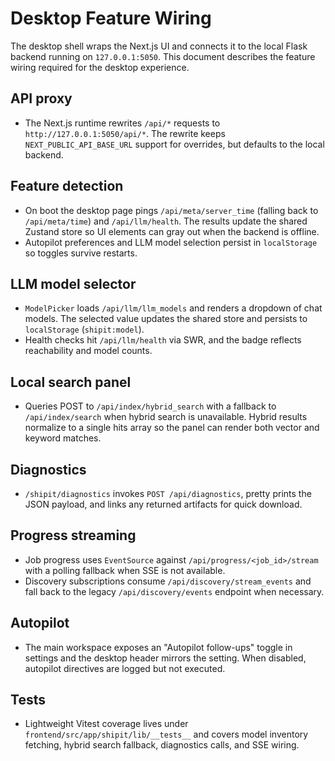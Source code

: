 # Desktop Feature Wiring

The desktop shell wraps the Next.js UI and connects it to the local Flask backend
running on `127.0.0.1:5050`. This document describes the feature wiring required
for the desktop experience.

## API proxy

* The Next.js runtime rewrites `/api/*` requests to `http://127.0.0.1:5050/api/*`.
  The rewrite keeps `NEXT_PUBLIC_API_BASE_URL` support for overrides, but defaults
  to the local backend.

## Feature detection

* On boot the desktop page pings `/api/meta/server_time` (falling back to
  `/api/meta/time`) and `/api/llm/health`. The results update the shared Zustand
  store so UI elements can gray out when the backend is offline.
* Autopilot preferences and LLM model selection persist in `localStorage` so
  toggles survive restarts.

## LLM model selector

* `ModelPicker` loads `/api/llm/llm_models` and renders a dropdown of chat models.
  The selected value updates the shared store and persists to
  `localStorage` (`shipit:model`).
* Health checks hit `/api/llm/health` via SWR, and the badge reflects reachability
  and model counts.

## Local search panel

* Queries POST to `/api/index/hybrid_search` with a fallback to
  `/api/index/search` when hybrid search is unavailable. Hybrid results normalize
  to a single hits array so the panel can render both vector and keyword matches.

## Diagnostics

* `/shipit/diagnostics` invokes `POST /api/diagnostics`, pretty prints the JSON
  payload, and links any returned artifacts for quick download.

## Progress streaming

* Job progress uses `EventSource` against `/api/progress/<job_id>/stream` with a
  polling fallback when SSE is not available.
* Discovery subscriptions consume `/api/discovery/stream_events` and fall back to
  the legacy `/api/discovery/events` endpoint when necessary.

## Autopilot

* The main workspace exposes an "Autopilot follow-ups" toggle in settings and the
  desktop header mirrors the setting. When disabled, autopilot directives are
  logged but not executed.

## Tests

* Lightweight Vitest coverage lives under `frontend/src/app/shipit/lib/__tests__`
  and covers model inventory fetching, hybrid search fallback, diagnostics calls,
  and SSE wiring.
